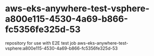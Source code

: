 # aws-eks-anywhere-test-vsphere-a800e115-4530-4a69-b866-fc5356fe325d-53
repository for use with E2E test job aws-eks-anywhere-test-vsphere:a800e115-4530-4a69-b866-fc5356fe325d-53
